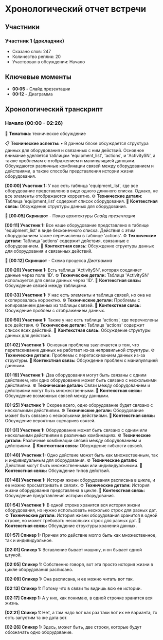 # Хронологический отчет встречи

## Участники

### Участник 1 (докладчик)
- Сказано слов: 247
- Количество реплик: 20
- Участвовал в обсуждении: Начало


## Ключевые моменты

- **00:05** - Слайд презентации
- **00:12** - Диаграмма


## Хронологический транскрипт


### Начало (00:00 - 02:26)

🎯 **Тематика:** техническое обсуждение

📋 **Технические аспекты:**
  • В данном блоке обсуждается структура данных для оборудования и связанных с ним действий. Основное внимание уделяется таблицам 'equipment_list', 'actions', и 'ActivitySN', а также проблемам с отображением и манипуляцией данными. Обсуждаются различные комбинации связей между оборудованием и действиями, а также способы представления истории жизни оборудования.

**[00:00] Участник 1:** У нас есть таблица 'equipment_list', где все оборудование представлено в виде одного длинного списка. Однако, не все элементы отображаются корректно.
  ⚙️ **Технические детали:** Таблица 'equipment_list' содержит список оборудования.
  🔗 **Контекстная связь:** Обсуждение структуры данных для оборудования.


📸 **[00:05] Скриншот** - Показ архитектуры
*Слайд презентации*

**[00:11] Участник 1:** Все наше оборудование представлено в таблице 'equipment_list' в виде бесконечного списка. Действия с этим оборудованием также перечислены в таблице 'actions'.
  ⚙️ **Технические детали:** Таблица 'actions' содержит действия, связанные с оборудованием.
  🔗 **Контекстная связь:** Обсуждение структуры данных для оборудования и связанных действий.


📸 **[00:12] Скриншот** - Схема процесса
*Диаграмма*

**[00:20] Участник 1:** Есть таблица 'ActivitySN', которая соединяет данные через поле 'ID'.
  ⚙️ **Технические детали:** Таблица 'ActivitySN' используется для связи данных через 'ID'.
  🔗 **Контекстная связь:** Обсуждение связей между таблицами.

**[00:33] Участник 1:** У нас есть элементы и таблица связей, но она не скопировалась корректно.
  ⚙️ **Технические детали:** Проблемы с копированием данных из таблицы связей.
  🔗 **Контекстная связь:** Обсуждение проблем с отображением данных.

**[00:50] Участник 1:** Также у нас есть таблица 'actions', где перечислены все действия.
  ⚙️ **Технические детали:** Таблица 'actions' содержит список всех действий.
  🔗 **Контекстная связь:** Обсуждение структуры данных для действий.

**[01:02] Участник 1:** Основная проблема заключается в том, что перетаскивание данных не работает из-за неправильной структуры.
  ⚙️ **Технические детали:** Проблемы с перетаскиванием данных из-за структуры.
  🔗 **Контекстная связь:** Обсуждение проблем с манипуляцией данными.

**[01:19] Участник 1:** Два оборудования могут быть связаны с одним действием, или одно оборудование может быть связано с несколькими действиями.
  ⚙️ **Технические детали:** Связи между оборудованием и действиями могут быть множественными.
  🔗 **Контекстная связь:** Обсуждение возможных связей между данными.

**[01:25] Участник 1:** Скорее всего, одно оборудование будет связано с несколькими действиями.
  ⚙️ **Технические детали:** Оборудование может быть связано с несколькими действиями.
  🔗 **Контекстная связь:** Обсуждение вероятных сценариев связей.

**[01:31] Участник 1:** Оборудование может быть связано с одним или несколькими действиями в различных комбинациях.
  ⚙️ **Технические детали:** Различные комбинации связей между оборудованием и действиями.
  🔗 **Контекстная связь:** Обсуждение гибкости связей.

**[01:40] Участник 1:** Одно действие может быть как множественным, так и индивидуальным для оборудования.
  ⚙️ **Технические детали:** Действия могут быть множественными или индивидуальными.
  🔗 **Контекстная связь:** Обсуждение типов действий.

**[01:48] Участник 1:** История жизни оборудования расписана в цикле, и ее можно просматривать в связях.
  ⚙️ **Технические детали:** История жизни оборудования представлена в цикле.
  🔗 **Контекстная связь:** Обсуждение представления истории оборудования.

**[01:54] Участник 1:** В одной строке хранится вся история жизни оборудования, но нужно использовать несколько строк для разных дат.
  ⚙️ **Технические детали:** История жизни оборудования хранится в одной строке, но может требовать нескольких строк для разных дат.
  🔗 **Контекстная связь:** Обсуждение структуры хранения данных.

**[01:57] Спикер 1:** Причем это действие могло быть как множественное, так и индивидуальное.

**[02:01] Спикер 1:** Вставление бывает машину, и он бывает одной штукой.

**[02:05] Спикер 1:** Собственно говоря, вот эта просто история жизни в цикле оборудования расписано.

**[02:09] Спикер 1:** Она расписана, и ее можно читать вот так.

**[02:13] Спикер 1:** Потому что в связи ты видишь всю ее истории.

**[02:17] Спикер 1:** А у них, как понимаю, в одной строчке хранится вся жизнь.

**[02:21] Спикер 1:** Нет, а там надо вот как раз таки вот их не варианта, то есть запустим та же дата вот.

**[02:26] Спикер 1:** Здесь, может быть, две строки, которые будут обозначать одно оборудование.
